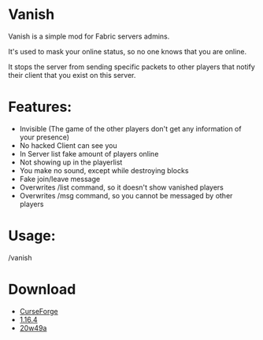 # Vanish
Vanish is a simple mod for Fabric servers admins.

It's used to mask your online status, so no one knows that you are online.

It stops the server from sending specific packets to other players that notify their client that you exist on this server.

# Features:
- Invisible (The game of the other players don't get any information of your presence)
- No hacked Client can see you
- In Server list fake amount of players online
- Not showing up in the playerlist
- You make no sound, except while destroying blocks
- Fake join/leave message
- Overwrites /list command, so it doesn't show vanished players
- Overwrites /msg command, so you cannot be messaged by other players

# Usage:
/vanish

# Download
- [CurseForge](https://www.curseforge.com/minecraft/mc-mods/vanish)
- [1.16.4](https://github.com/123456687548/vanish/releases/tag/1.16.4_1.2)
- [20w49a](https://github.com/123456687548/vanish/releases/tag/20w49a_1.2)

